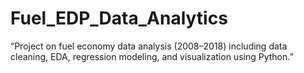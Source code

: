 # Fuel_EDP_Data_Analytics
“Project on fuel economy data analysis (2008–2018) including data cleaning, EDA, regression modeling, and visualization using Python.”
